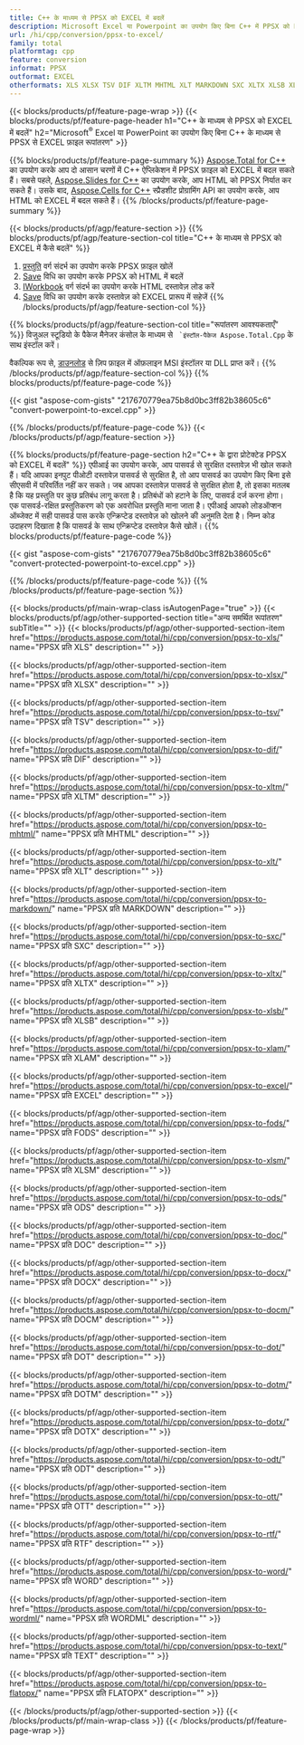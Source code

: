 ```yaml
---
title: C++ के माध्यम से PPSX को EXCEL में बदलें
description: Microsoft Excel या Powerpoint का उपयोग किए बिना C++ में PPSX को EXCEL में निर्यात करें
url: /hi/cpp/conversion/ppsx-to-excel/
family: total
platformtag: cpp
feature: conversion
informat: PPSX
outformat: EXCEL
otherformats: XLS XLSX TSV DIF XLTM MHTML XLT MARKDOWN SXC XLTX XLSB XLAM CSV FODS XLSM ODS DOC DOCX DOCM DOT DOTM DOTX ODT OTT RTF WORD WORDML TEXT FLATOPX
---
```

{{< blocks/products/pf/feature-page-wrap >}}
{{< blocks/products/pf/feature-page-header h1="C++ के माध्यम से PPSX को EXCEL में बदलें" h2="Microsoft<sup>&reg;</sup> Excel या PowerPoint का उपयोग किए बिना C++ के माध्यम से PPSX से EXCEL फ़ाइल रूपांतरण" >}}

{{% blocks/products/pf/feature-page-summary %}}
[Aspose.Total for C++](https://products.aspose.com/total/cpp/) का उपयोग करके आप दो आसान चरणों में C++ ऐप्लिकेशन में PPSX फ़ाइल को EXCEL में बदल सकते हैं। सबसे पहले, [Aspose.Slides for C++](https://products.aspose.com/slides/cpp/) का उपयोग करके, आप HTML को PPSX निर्यात कर सकते हैं। उसके बाद, [Aspose.Cells for C++](https://products.aspose.com/cells/cpp/) स्प्रैडशीट प्रोग्रामिंग API का उपयोग करके, आप HTML को EXCEL में बदल सकते हैं। 
{{% /blocks/products/pf/feature-page-summary  %}}

{{< blocks/products/pf/agp/feature-section >}}
{{% blocks/products/pf/agp/feature-section-col title="C++ के माध्यम से PPSX को EXCEL में कैसे बदलें" %}}
1. [प्रस्तुति](https://reference.aspose.com/slides/cpp/class/aspose.slides.presentation) वर्ग संदर्भ का उपयोग करके PPSX फ़ाइल खोलें
2. [Save](https://reference.aspose.com/slides/cpp/class/aspose.slides.presentation#a06fe2a156063c8c3e5ada2713bb697ba) विधि का उपयोग करके PPSX को HTML में बदलें
3. [IWorkbook](https://reference.aspose.com/cells/cpp/class/aspose.cells.i_workbook) वर्ग संदर्भ का उपयोग करके HTML दस्तावेज़ लोड करें
4. [Save](https://reference.aspose.com/cells/cpp/class/aspose.cells.i_workbook#a5dc7de23f7ceba76a05dc1d49f51502e) विधि का उपयोग करके दस्तावेज़ को EXCEL प्रारूप में सहेजें
{{% /blocks/products/pf/agp/feature-section-col %}}

{{% blocks/products/pf/agp/feature-section-col title="रूपांतरण आवश्यकताएँ" %}}
विजुअल स्टूडियो के पैकेज मैनेजर कंसोल के माध्यम से `` `इंस्टॉल-पैकेज Aspose.Total.Cpp`` के साथ इंस्टॉल करें।

वैकल्पिक रूप से, [डाउनलोड](https://downloads.aspose.com/total/cpp) से ज़िप फ़ाइल में ऑफ़लाइन MSI इंस्टॉलर या DLL प्राप्त करें।
{{% /blocks/products/pf/agp/feature-section-col %}}
{{% blocks/products/pf/feature-page-code %}}

{{< gist "aspose-com-gists" "217670779ea75b8d0bc3ff82b38605c6" "convert-powerpoint-to-excel.cpp" >}}


{{% /blocks/products/pf/feature-page-code %}}
{{< /blocks/products/pf/agp/feature-section >}}

{{% blocks/products/pf/feature-page-section  h2="C++ के द्वारा प्रोटेक्टेड PPSX को EXCEL में बदलें" %}}
एपीआई का उपयोग करके, आप पासवर्ड से सुरक्षित दस्तावेज़ भी खोल सकते हैं। यदि आपका इनपुट पीओटी दस्तावेज़ पासवर्ड से सुरक्षित है, तो आप पासवर्ड का उपयोग किए बिना इसे सीएसवी में परिवर्तित नहीं कर सकते। जब आपका दस्तावेज़ पासवर्ड से सुरक्षित होता है, तो इसका मतलब है कि यह प्रस्तुति पर कुछ प्रतिबंध लागू करता है। प्रतिबंधों को हटाने के लिए, पासवर्ड दर्ज करना होगा। एक पासवर्ड-रक्षित प्रस्तुतिकरण को एक अवरोधित प्रस्तुति माना जाता है। एपीआई आपको लोडऑप्शन ऑब्जेक्ट में सही पासवर्ड पास करके एन्क्रिप्टेड दस्तावेज़ को खोलने की अनुमति देता है। निम्न कोड उदाहरण दिखाता है कि पासवर्ड के साथ एन्क्रिप्टेड दस्तावेज़ कैसे खोलें।
{{% blocks/products/pf/feature-page-code %}}

{{< gist "aspose-com-gists" "217670779ea75b8d0bc3ff82b38605c6" "convert-protected-powerpoint-to-excel.cpp" >}}
{{% /blocks/products/pf/feature-page-code  %}}
{{% /blocks/products/pf/feature-page-section %}}

{{< blocks/products/pf/main-wrap-class isAutogenPage="true" >}}
{{< blocks/products/pf/agp/other-supported-section title="अन्य समर्थित रूपांतरण" subTitle="" >}}
{{< blocks/products/pf/agp/other-supported-section-item href="https://products.aspose.com/total/hi/cpp/conversion/ppsx-to-xls/" name="PPSX प्रति XLS" description="" >}}

{{< blocks/products/pf/agp/other-supported-section-item href="https://products.aspose.com/total/hi/cpp/conversion/ppsx-to-xlsx/" name="PPSX प्रति XLSX" description="" >}}

{{< blocks/products/pf/agp/other-supported-section-item href="https://products.aspose.com/total/hi/cpp/conversion/ppsx-to-tsv/" name="PPSX प्रति TSV" description="" >}}

{{< blocks/products/pf/agp/other-supported-section-item href="https://products.aspose.com/total/hi/cpp/conversion/ppsx-to-dif/" name="PPSX प्रति DIF" description="" >}}

{{< blocks/products/pf/agp/other-supported-section-item href="https://products.aspose.com/total/hi/cpp/conversion/ppsx-to-xltm/" name="PPSX प्रति XLTM" description="" >}}

{{< blocks/products/pf/agp/other-supported-section-item href="https://products.aspose.com/total/hi/cpp/conversion/ppsx-to-mhtml/" name="PPSX प्रति MHTML" description="" >}}

{{< blocks/products/pf/agp/other-supported-section-item href="https://products.aspose.com/total/hi/cpp/conversion/ppsx-to-xlt/" name="PPSX प्रति XLT" description="" >}}

{{< blocks/products/pf/agp/other-supported-section-item href="https://products.aspose.com/total/hi/cpp/conversion/ppsx-to-markdown/" name="PPSX प्रति MARKDOWN" description="" >}}

{{< blocks/products/pf/agp/other-supported-section-item href="https://products.aspose.com/total/hi/cpp/conversion/ppsx-to-sxc/" name="PPSX प्रति SXC" description="" >}}

{{< blocks/products/pf/agp/other-supported-section-item href="https://products.aspose.com/total/hi/cpp/conversion/ppsx-to-xltx/" name="PPSX प्रति XLTX" description="" >}}

{{< blocks/products/pf/agp/other-supported-section-item href="https://products.aspose.com/total/hi/cpp/conversion/ppsx-to-xlsb/" name="PPSX प्रति XLSB" description="" >}}

{{< blocks/products/pf/agp/other-supported-section-item href="https://products.aspose.com/total/hi/cpp/conversion/ppsx-to-xlam/" name="PPSX प्रति XLAM" description="" >}}

{{< blocks/products/pf/agp/other-supported-section-item href="https://products.aspose.com/total/hi/cpp/conversion/ppsx-to-excel/" name="PPSX प्रति EXCEL" description="" >}}

{{< blocks/products/pf/agp/other-supported-section-item href="https://products.aspose.com/total/hi/cpp/conversion/ppsx-to-fods/" name="PPSX प्रति FODS" description="" >}}

{{< blocks/products/pf/agp/other-supported-section-item href="https://products.aspose.com/total/hi/cpp/conversion/ppsx-to-xlsm/" name="PPSX प्रति XLSM" description="" >}}

{{< blocks/products/pf/agp/other-supported-section-item href="https://products.aspose.com/total/hi/cpp/conversion/ppsx-to-ods/" name="PPSX प्रति ODS" description="" >}}

{{< blocks/products/pf/agp/other-supported-section-item href="https://products.aspose.com/total/hi/cpp/conversion/ppsx-to-doc/" name="PPSX प्रति DOC" description="" >}}

{{< blocks/products/pf/agp/other-supported-section-item href="https://products.aspose.com/total/hi/cpp/conversion/ppsx-to-docx/" name="PPSX प्रति DOCX" description="" >}}

{{< blocks/products/pf/agp/other-supported-section-item href="https://products.aspose.com/total/hi/cpp/conversion/ppsx-to-docm/" name="PPSX प्रति DOCM" description="" >}}

{{< blocks/products/pf/agp/other-supported-section-item href="https://products.aspose.com/total/hi/cpp/conversion/ppsx-to-dot/" name="PPSX प्रति DOT" description="" >}}

{{< blocks/products/pf/agp/other-supported-section-item href="https://products.aspose.com/total/hi/cpp/conversion/ppsx-to-dotm/" name="PPSX प्रति DOTM" description="" >}}

{{< blocks/products/pf/agp/other-supported-section-item href="https://products.aspose.com/total/hi/cpp/conversion/ppsx-to-dotx/" name="PPSX प्रति DOTX" description="" >}}

{{< blocks/products/pf/agp/other-supported-section-item href="https://products.aspose.com/total/hi/cpp/conversion/ppsx-to-odt/" name="PPSX प्रति ODT" description="" >}}

{{< blocks/products/pf/agp/other-supported-section-item href="https://products.aspose.com/total/hi/cpp/conversion/ppsx-to-ott/" name="PPSX प्रति OTT" description="" >}}

{{< blocks/products/pf/agp/other-supported-section-item href="https://products.aspose.com/total/hi/cpp/conversion/ppsx-to-rtf/" name="PPSX प्रति RTF" description="" >}}

{{< blocks/products/pf/agp/other-supported-section-item href="https://products.aspose.com/total/hi/cpp/conversion/ppsx-to-word/" name="PPSX प्रति WORD" description="" >}}

{{< blocks/products/pf/agp/other-supported-section-item href="https://products.aspose.com/total/hi/cpp/conversion/ppsx-to-wordml/" name="PPSX प्रति WORDML" description="" >}}

{{< blocks/products/pf/agp/other-supported-section-item href="https://products.aspose.com/total/hi/cpp/conversion/ppsx-to-text/" name="PPSX प्रति TEXT" description="" >}}

{{< blocks/products/pf/agp/other-supported-section-item href="https://products.aspose.com/total/hi/cpp/conversion/ppsx-to-flatopx/" name="PPSX प्रति FLATOPX" description="" >}}


{{< /blocks/products/pf/agp/other-supported-section >}}
{{< /blocks/products/pf/main-wrap-class >}}
{{< /blocks/products/pf/feature-page-wrap >}}